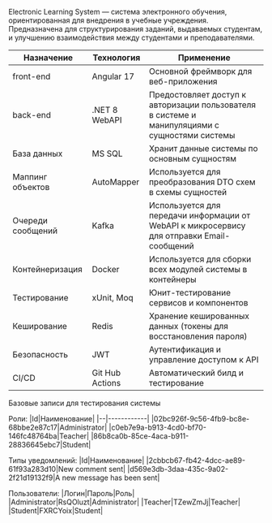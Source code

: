 Electronic Learning System — система электронного обучения, ориентированная для внедрения в учебные учреждения. 
Предназначена для структурирования заданий, выдаваемых студентам, и улучшению взаимодействия между студентами и преподавателями.

| Назначение | Технология | Применение                            |
|----------- |------------|---------------------------------------|
|front-end|Angular 17|Основной фреймворк для веб-приложения|
|back-end|.NET 8 WebAPI|Предостовляет доступ к авторизации пользователя в системе и манипуляциями с сущностями системы|
|База данных|MS SQL|Хранит данные системы по основным сущностям|
|Маппинг объектов|AutoMapper|Используется для преобразования DTO схем в схемы сущностей|
|Очереди сообщений|Kafka|Используется для передачи информации от WebAPI к микросервису для отправки Email-сообщений|
|Контейнеризация|Docker|Используется для сборки всех модулей системы в контейнеры|
|Тестирование|xUnit, Moq|Юнит-тестирование сервисов и компонентов|
|Кеширование|Redis|Хранение кешированных данных (токены для восстановления пароля)|
|Безопасность|JWT|Аутентификация и управление доступом к API|
|CI/CD|Git Hub Actions|Автоматический билд и тестирование|

Базовые записи для тестирования системы

Роли:
|Id|Наименование|
|--|------------|
|02bc926f-9c56-4fb9-bc8e-68bbe2e87c17|Administrator|
|c0eb7e9a-b913-4cd0-bf70-146fc48764ba|Teacher|
|86b8ca0b-85ce-4aca-b911-28836645ebc7|Student|

Типы уведомлений:
|Id|Наименование|
|2cbbcb67-fb42-4dcc-ae89-61f93a283d10|New comment sent|
|d569e3db-3daa-435c-9a02-2f21d19132f9|A new message has been sent|

Пользователи:
|Логин|Пароль|Роль|
|Administrator|RsQOluzt|Administrator|
|Teacher|TZewZmJj|Teacher|
|Student|FXRCYoix|Student|

